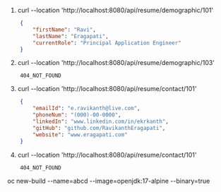 
1. curl --location 'http://localhost:8080/api/resume/demographic/101'
``` JSON
    {
        "firstName": "Ravi",
        "lastName": "Eragapati",
        "currentRole": "Principal Application Engineer"
    }
```

2. curl --location 'http://localhost:8080/api/resume/demographic/103'
```text
    404_NOT_FOUND
```


3. curl --location 'http://localhost:8080/api/resume/contact/101'
``` JSON
    {
        "emailId": "e.ravikanth@live.com",
        "phoneNum": "(000)-00-0000",
        "linkedIn": "www.linkedin.com/in/ekrkanth",
        "gitHub": "github.com/RavikanthEragapati",
        "website": "www.eragapati.com"
    }
```


4. curl --location 'http://localhost:8080/api/resume/contact/101'
```text
    404_NOT_FOUND
```



oc new-build --name=abcd --image=openjdk:17-alpine --binary=true
